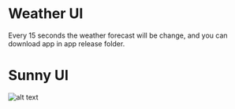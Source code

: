 # Weather UI

Every 15 seconds the weather forecast will be change, and you can download app in app release folder.

# Sunny UI

![alt text](https://user-images.githubusercontent.com/22878682/102701839-f8fbb700-428d-11eb-9c1d-c7937d30d64f.jpg)